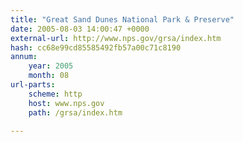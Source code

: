 ```yaml
---
title: "Great Sand Dunes National Park & Preserve"
date: 2005-08-03 14:00:47 +0000
external-url: http://www.nps.gov/grsa/index.htm
hash: cc68e99cd85585492fb57a00c71c8190
annum:
    year: 2005
    month: 08
url-parts:
    scheme: http
    host: www.nps.gov
    path: /grsa/index.htm

---
```



